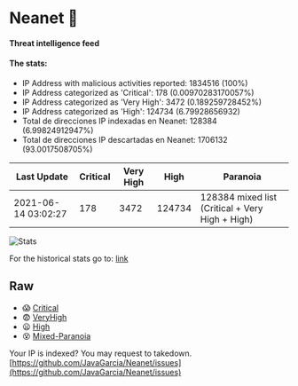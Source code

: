 # Neanet :hocho:
#### Threat intelligence feed
#### The stats:

- IP Address with malicious activities reported: 1834516 (100%)
- IP Address categorized as 'Critical':  178 (0.00970283170057%)
- IP Address categorized as 'Very High':  3472 (0.189259728452%)
- IP Address categorized as 'High':  124734 (6.79928656932)
- Total de direcciones IP indexadas en Neanet:  128384 (6.99824912947%)
- Total de direcciones IP descartadas en Neanet:  1706132 (93.0017508705%)

| Last Update | Critical | Very High | High | Paranoia |
| --- | --- | --- | --- | --- |
| 2021-06-14 03:02:27 | 178 | 3472 | 124734 | 128384 mixed list (Critical + Very High + High)|

![Stats](https://docs.google.com/spreadsheets/d/e/2PACX-1vSnaNMIXVabIpDJjufMlzH7poXnshF3mgd8Is1g9ytUEzVsP5my4Trn8f-xkoLLQ38xpL3HtmUexLo6/pubchart?oid=501124687&format=image)

For the historical stats go to: [link](/stats.csv)
## Raw
- :scream: [Critical](https://raw.githubusercontent.com/JavaGarcia/Neanet/master/blacklists/neanet_critical.txt)
- :fearful: [VeryHigh](https://raw.githubusercontent.com/JavaGarcia/Neanet/master/blacklists/neanet_veryHigh.txtt)
- :frowning: [High](https://raw.githubusercontent.com/JavaGarcia/Neanet/master/blacklists/neanet_high.txt)
- :dizzy_face: [Mixed-Paranoia](https://raw.githubusercontent.com/JavaGarcia/Neanet/master/blacklists/neanet_all.txt)


Your IP is indexed? You may request to takedown. [https://github.com/JavaGarcia/Neanet/issues](https://github.com/JavaGarcia/Neanet/issues)

































































































































































































































































































































































































































































































































































































































































































































































































































































































































































































































































































































































































































































































































































































































































































































































































































































































































































































































































































































































































































































































































































































































































































































































































































































































































































































































































































































































































































































































































































































































































































































































































































































































































































































































































































































































































































































































































































































































































































































































































































































































































































































































































































































































































































































































































































































































































































































































































































































































































































































































































































































































































































































































































































































































































































































































































































































































































































































































































































































































































































































































































































































































































































































































































































































































































































































































































































































































































































































































































































































































































































































































































